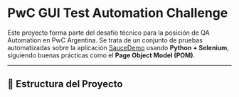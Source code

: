 # PwC GUI Test Automation Challenge

Este proyecto forma parte del desafío técnico para la posición de QA Automation en PwC Argentina. Se trata de un conjunto de pruebas automatizadas sobre la aplicación [SauceDemo](https://www.saucedemo.com/) usando **Python + Selenium**, siguiendo buenas prácticas como el **Page Object Model (POM)**.

---

## 📁 Estructura del Proyecto


